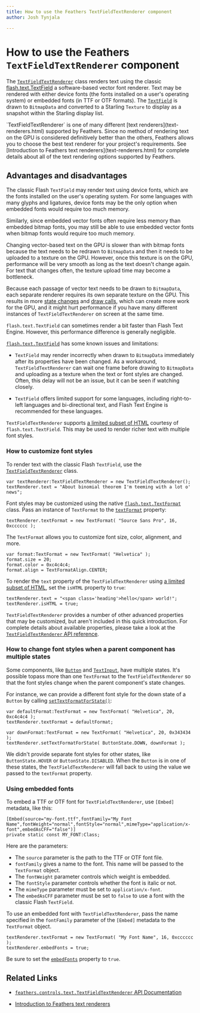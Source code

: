 ```yaml
---
title: How to use the Feathers TextFieldTextRenderer component  
author: Josh Tynjala

---
```

# How to use the Feathers `TextFieldTextRenderer` component

The [`TextFieldTextRenderer`](../api-reference/feathers/controls/text/TextFieldTextRenderer.html) class renders text using the classic [flash.text.TextField](http://help.adobe.com/en_US/FlashPlatform/reference/actionscript/3/flash/text/TextField.html) a software-based vector font renderer. Text may be rendered with either device fonts (the fonts installed on a user's operating system) or embedded fonts (in TTF or OTF formats). The [`TextField`](http://help.adobe.com/en_US/FlashPlatform/reference/actionscript/3/flash/text/engine/TextBlock.html) is drawn to `BitmapData` and converted to a Starling `Texture` to display as a snapshot within the Starling display list.

<aside class="info">`TextFieldTextRenderer` is one of many different [text renderers](text-renderers.html) supported by Feathers. Since no method of rendering text on the GPU is considered definitively better than the others, Feathers allows you to choose the best text renderer for your project's requirements. See [Introduction to Feathers text renderers](text-renderers.html) for complete details about all of the text rendering options supported by Feathers.</aside>

## Advantages and disadvantages

The classic Flash `TextField` may render text using device fonts, which are the fonts installed on the user's operating system. For some languages with many glyphs and ligatures, device fonts may be the only option when embedded fonts would require too much memory.

Similarly, since embedded vector fonts often require less memory than embedded bitmap fonts, you may still be able to use embedded vector fonts when bitmap fonts would require too much memory.

Changing vector-based text on the GPU is slower than with bitmap fonts because the text needs to be redrawn to `BitmapData` and then it needs to be uploaded to a texture on the GPU. However, once this texture is on the GPU, performance will be very smooth as long as the text doesn't change again. For text that changes often, the texture upload time may become a bottleneck.

Because each passage of vector text needs to be drawn to `BitmapData`, each separate renderer requires its own separate texture on the GPU. This results in more [state changes](http://wiki.starling-framework.org/manual/performance_optimization#minimize_state_changes) and [draw calls](faq/draw-calls.html), which can create more work for the GPU, and it might hurt performance if you have many different instances of `TextFieldTextRenderer` on screen at the same time.

`flash.text.TextField` can sometimes render a bit faster than Flash Text Engine. However, this performance difference is generally negligible.

[`flash.text.TextField`](http://help.adobe.com/en_US/FlashPlatform/reference/actionscript/3/flash/text/TextField.html) has some known issues and limitations:

-   `TextField` may render incorrectly when drawn to `BitmapData` immediately after its properties have been changed. As a workaround, `TextFieldTextRenderer` can wait one frame before drawing to `BitmapData` and uploading as a texture when the text or font styles are changed. Often, this delay will not be an issue, but it can be seen if watching closely.

-   `TextField` offers limited support for some languages, including right-to-left languages and bi-directional text, and Flash Text Engine is recommended for these languages.

`TextFieldTextRenderer` supports [a limited subset of HTML](http://help.adobe.com/en_US/FlashPlatform/reference/actionscript/3/flash/text/TextField.html#htmlText) courtesy of `flash.text.TextField`. This may be used to render richer text with multiple font styles.

### How to customize font styles

To render text with the classic Flash `TextField`, use the [`TextFieldTextRenderer`](../api-reference/feathers/controls/text/TextFieldTextRenderer.html) class.

``` code
var textRenderer:TextFieldTextRenderer = new TextFieldTextRenderer();
textRenderer.text = "About binomial theorem I'm teeming with a lot o' news";
```

Font styles may be customized using the native [`flash.text.TextFormat`](http://help.adobe.com/en_US/FlashPlatform/reference/actionscript/3/flash/text/TextFormat.html) class. Pass an instance of `TextFormat` to the [`textFormat`](../api-reference/feathers/controls/text/TextFieldTextRenderer.html#textFormat) property:

``` code
textRenderer.textFormat = new TextFormat( "Source Sans Pro", 16, 0xcccccc );
```

The `TextFormat` allows you to customize font size, color, alignment, and more.

``` code
var format:TextFormat = new TextFormat( "Helvetica" );
format.size = 20;
format.color = 0xc4c4c4;
format.align = TextFormatAlign.CENTER;
```

To render the `text` property of the `TextFieldTextRenderer` using [a limited subset of HTML](http://help.adobe.com/en_US/FlashPlatform/reference/actionscript/3/flash/text/TextField.html#htmlText), set the `isHTML` property to `true`:

``` code
textRenderer.text = "<span class='heading'>hello</span> world!";
textRenderer.isHTML = true;
```

`TextFieldTextRenderer` provides a number of other advanced properties that may be customized, but aren't included in this quick introduction. For complete details about available properties, please take a look at the [`TextFieldTextRenderer` API reference](../api-reference/feathers/controls/text/TextFieldTextRenderer.html).

### How to change font styles when a parent component has multiple states

Some components, like [`Button`](button.html) and [`TextInput`](text-input.html), have multiple states. It's possible topass more than one `TextFormat` to the `TextFieldTextRenderer` so that the font styles change when the parent component's state changes.

For instance, we can provide a different font style for the down state of a `Button` by calling [`setTextFormatForState()`](../api-reference/feathers/controls/text/TextFieldTextRenderer.html#setTextFormatForState()):

```code
var defaultFormat:TextFormat = new TextFormat( "Helvetica", 20, 0xc4c4c4 );
textRenderer.textFormat = defaultFormat;

var downFormat:TextFormat = new TextFormat( "Helvetica", 20, 0x343434 );
textRenderer.setTextFormatForState( ButtonState.DOWN, downFormat );
```

We didn't provide separate font styles for other states, like `ButtonState.HOVER` or `ButtonState.DISABLED`. When the `Button` is in one of these states, the `TextFieldTextRenderer` will fall back to using the value we passed to the `textFormat` property.

### Using embedded fonts

To embed a TTF or OTF font for `TextFieldTextRenderer`, use `[Embed]` metadata, like this:

``` code
[Embed(source="my-font.ttf",fontFamily="My Font Name",fontWeight="normal",fontStyle="normal",mimeType="application/x-font",embedAsCFF="false")]
private static const MY_FONT:Class;
```

Here are the parameters:

-   The `source` parameter is the path to the TTF or OTF font file.
-   `fontFamily` gives a name to the font. This name will be passed to the `TextFormat` object.
-   The `fontWeight` parameter controls which weight is embedded.
-   The `fontStyle` parameter controls whether the font is italic or not.
-   The `mimeType` parameter must be set to `application/x-font`.
-   The `embedAsCFF` parameter must be set to `false` to use a font with the classic Flash `TextField`.

To use an embedded font with `TextFieldTextRenderer`, pass the name specified in the `fontFamily` parameter of the `[Embed]` metadata to the `TextFormat` object.

``` code
textRenderer.textFormat = new TextFormat( "My Font Name", 16, 0xcccccc );
textRenderer.embedFonts = true;
```

Be sure to set the [`embedFonts`](../api-reference/feathers/controls/text/TextFieldTextRenderer.html#embedFonts) property to `true`.

## Related Links

-   [`feathers.controls.text.TextFieldTextRenderer` API Documentation](../api-reference/feathers/controls/text/TextFieldTextRenderer.html)

-   [Introduction to Feathers text renderers](text-renderers.html)